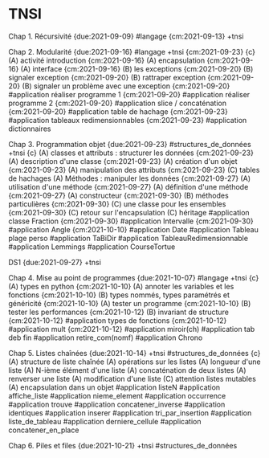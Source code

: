 # TNSI

Chap 1. Récursivité {due:2021-09-09} #langage {cm:2021-09-13} +tnsi

Chap 2. Modularité {due:2021-09-16} #langage +tnsi    {cm:2021-09-23} {c}
    (A) activité introduction  {cm:2021-09-16}
    (A) encapsulation {cm:2021-09-16}
    (A) interface {cm:2021-09-16}
    (B) les exceptions {cm:2021-09-20}
    (B) signaler exception {cm:2021-09-20}
    (B) rattraper exception {cm:2021-09-20}
    (B) signaler un problème avec une exception  {cm:2021-09-20}
    #application réaliser programme 1 {cm:2021-09-20}
    #application réaliser programme 2 {cm:2021-09-20}
    #application slice / concaténation {cm:2021-09-20}
    #application table de hachage {cm:2021-09-23}
    #application tableaux redimensionnables {cm:2021-09-23}
    #application dictionnaires

Chap 3. Programmation objet {due:2021-09-23} #structures_de_données  +tnsi   {c}
    (A) classes et attributs : structurer les données {cm:2021-09-23}
    (A) description d'une classe {cm:2021-09-23}
    (A) création d'un objet {cm:2021-09-23}
    (A) manipulation des attributs {cm:2021-09-23}
    (C) tables de hachages
    (A) Méthodes : manipuler les données {cm:2021-09-27}
    (A) utilisation d'une méthode {cm:2021-09-27}
    (A) définition d'une méthode {cm:2021-09-27}
    (A) constructeur {cm:2021-09-30}
    (B) méthodes particulières {cm:2021-09-30}
    (C) une classe pour les ensembles {cm:2021-09-30}
    (C) retour sur l'encapsulation
    (C) héritage
    #application classe Fraction {cm:2021-09-30}
    #application Intervalle {cm:2021-09-30}
    #application Angle {cm:2021-10-10}
    #application Date
    #application Tableau plage perso
    #application TaBiDir
    #application TableauRedimensionnable
    #application Lemmings
    #application CourseTortue

DS1 {due:2021-09-27} +tnsi

Chap 4. Mise au point de programmes {due:2021-10-07} #langage +tnsi {c}
    (A) types en python {cm:2021-10-10}
    (A) annoter les variables et les fonctions {cm:2021-10-10}
    (B) types nommés, types paramétrés et généricité {cm:2021-10-10}
    (A) tester un programme {cm:2021-10-10}
    (B) tester les performances {cm:2021-10-12}
    (B) invariant de structure {cm:2021-10-12}
    #application types de fonctions {cm:2021-10-12}
    #application mult {cm:2021-10-12}
    #application miroir(ch)
    #application tab deb fin
    #application retire_com(nomf)
    #application Chrono


Chap 5. Listes chaînées {due:2021-10-14} +tnsi #structures_de_données {c}
    (A) structure de liste chaînée
    (A) opérations sur les listes
    (A) longueur d'une liste
    (A) N-ième élément d'une liste
    (A) concaténation de deux listes
    (A) renverser une liste
    (A) modification d'une liste
    (C) attention listes mutables
    (A) encapsulation dans un objet
    #application listeN
    #application affiche_liste
    #application nieme_element
    #application occurrence
    #application trouve
    #application concatener_inverse
    #application identiques
    #application inserer
    #application tri_par_insertion
    #application liste_de_tableau
    #application derniere_cellule
    #application concatener_en_place
    

Chap 6. Piles et files {due:2021-10-21}  +tnsi #structures_de_données 

